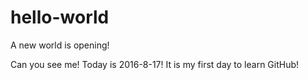 # hello-world
A new world is opening!

Can you see me!
Today is 2016-8-17!
It is my first day to learn GitHub!
